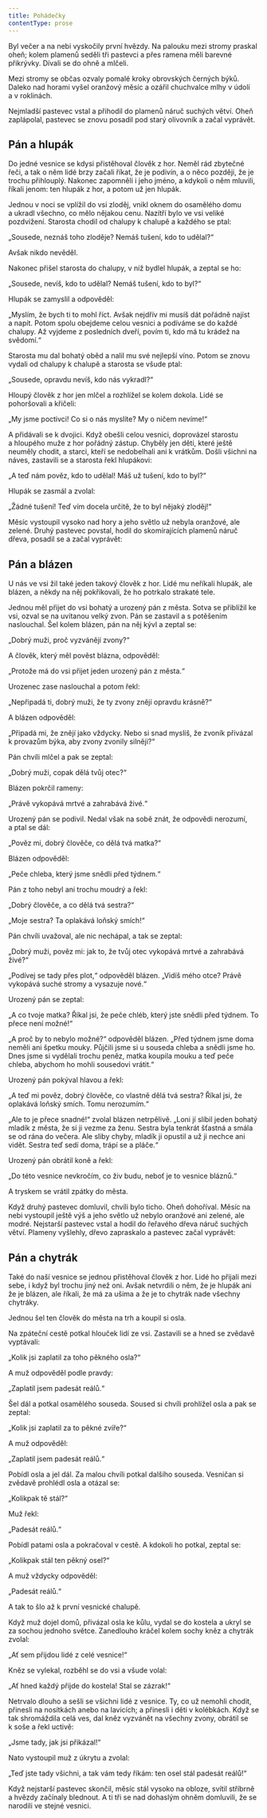 ```yaml
---
title: Pohádečky
contentType: prose
---
```


<section>

Byl večer a na nebi vyskočily první hvězdy. Na palouku mezi stromy praskal oheň; kolem plamenů seděli tři pastevci a přes ramena měli barevné přikrývky. Dívali se do ohně a mlčeli.

Mezi stromy se občas ozvaly pomalé kroky obrovských černých býků. Daleko nad horami vyšel oranžový měsíc a ozářil chuchvalce mlhy v údolí a v roklinách.

Nejmladší pastevec vstal a přihodil do plamenů náruč suchých větví. Oheň zaplápolal, pastevec se znovu posadil pod starý olivovník a začal vyprávět.

## Pán a hlupák

Do jedné vesnice se kdysi přistěhoval člověk z hor. Neměl rád zbytečné řeči, a tak o něm lidé brzy začali říkat, že je podivín, a o něco později, že je trochu přihlouplý. Nakonec zapomněli i jeho jméno, a kdykoli o něm mluvili, říkali jenom: ten hlupák z hor, a potom už jen hlupák.

Jednou v noci se vplížil do vsi zloděj, vnikl oknem do osamělého domu a ukradl všechno, co mělo nějakou cenu. Nazítří bylo ve vsi veliké pozdvižení. Starosta chodil od chalupy k chalupě a každého se ptal:

„Sousede, neznáš toho zloděje? Nemáš tušení, kdo to udělal?“

Avšak nikdo nevěděl.

Nakonec přišel starosta do chalupy, v níž bydlel hlupák, a zeptal se ho:

„Sousede, nevíš, kdo to udělal? Nemáš tušení, kdo to byl?“

Hlupák se zamyslil a odpověděl:

„Myslím, že bych ti to mohl říct. Avšak nejdřív mi musíš dát pořádně najíst a napít. Potom spolu obejdeme celou vesnici a podíváme se do každé chalupy. Až vyjdeme z posledních dveří, povím ti, kdo má tu krádež na svědomí.“

Starosta mu dal bohatý oběd a nalil mu své nejlepší víno. Potom se znovu vydali od chalupy k chalupě a starosta se všude ptal:

„Sousede, opravdu nevíš, kdo nás vykradl?“

Hloupý člověk z hor jen mlčel a rozhlížel se kolem dokola. Lidé se pohoršovali a křičeli:

„My jsme poctivci! Co si o nás myslíte? My o ničem nevíme!“

A přidávali se k dvojici. Když obešli celou vesnici, doprovázel starostu a hloupého muže z hor pořádný zástup. Chyběly jen děti, které ještě neuměly chodit, a starci, kteří se nedobelhali ani k vrátkům. Došli všichni na náves, zastavili se a starosta řekl hlupákovi:

„A teď nám pověz, kdo to udělal! Máš už tušení, kdo to byl?“

Hlupák se zasmál a zvolal:

„Žádné tušení! Teď vím docela určitě, že to byl nějaký zloděj!“

</section>

<section>

Měsíc vystoupil vysoko nad hory a jeho světlo už nebyla oranžové, ale zelené. Druhý pastevec povstal, hodil do skomírajících plamenů náruč dřeva, posadil se a začal vyprávět:

## Pán a blázen

U nás ve vsi žil také jeden takový člověk z hor. Lidé mu neříkali hlupák, ale blázen, a někdy na něj pokřikovali, že ho potrkalo strakaté tele.

Jednou měl přijet do vsi bohatý a urozený pán z města. Sotva se přiblížil ke vsi, ozval se na uvítanou velký zvon. Pán se zastavil a s potěšením naslouchal. Šel kolem blázen, pán na něj kývl a zeptal se:

„Dobrý muži, proč vyzvánějí zvony?“

A člověk, který měl pověst blázna, odpověděl:

„Protože má do vsi přijet jeden urozený pán z města.“

Urozenec zase naslouchal a potom řekl:

„Nepřipadá ti, dobrý muži, že ty zvony znějí opravdu krásně?“

A blázen odpověděl:

„Připadá mi, že znějí jako vždycky. Nebo si snad myslíš, že zvoník přivázal k provazům býka, aby zvony zvonily silněji?“

Pán chvíli mlčel a pak se zeptal:

„Dobrý muži, copak dělá tvůj otec?“

Blázen pokrčil rameny:

„Právě vykopává mrtvé a zahrabává živé.“

Urozený pán se podivil. Nedal však na sobě znát, že odpovědi nerozumí, a ptal se dál:

„Pověz mi, dobrý člověče, co dělá tvá matka?“

Blázen odpověděl:

„Peče chleba, který jsme snědli před týdnem.“

Pán z toho nebyl ani trochu moudrý a řekl:

„Dobrý člověče, a co dělá tvá sestra?“

„Moje sestra? Ta oplakává loňský smích!“

Pán chvíli uvažoval, ale nic nechápal, a tak se zeptal:

„Dobrý muži, pověz mi: jak to, že tvůj otec vykopává mrtvé a zahrabává živé?“

„Podívej se tady přes plot,“ odpověděl blázen. „Vidíš mého otce? Právě vykopává suché stromy a vysazuje nové.“

Urozený pán se zeptal:

„A co tvoje matka? Říkal jsi, že peče chléb, který jste snědli před týdnem. To přece není možné!“

„A proč by to nebylo možné?“ odpověděl blázen. „Před týdnem jsme doma neměli ani špetku mouky. Půjčili jsme si u souseda chleba a snědli jsme ho. Dnes jsme si vydělali trochu peněz, matka koupila mouku a teď peče chleba, abychom ho mohli sousedovi vrátit.“

Urozený pán pokýval hlavou a řekl:

„A teď mi pověz, dobrý člověče, co vlastně dělá tvá sestra? Říkal jsi, že oplakává loňský smích. Tomu nerozumím.“

„Ale to je přece snadné!“ zvolal blázen netrpělivě. „Loni jí slíbil jeden bohatý mladík z města, že si ji vezme za ženu. Sestra byla tenkrát šťastná a smála se od rána do večera. Ale sliby chyby, mladík ji opustil a už ji nechce ani vidět. Sestra teď sedí doma, trápí se a pláče.“

Urozený pán obrátil koně a řekl:

„Do této vesnice nevkročím, co živ budu, neboť je to vesnice bláznů.“

A tryskem se vrátil zpátky do města.

</section>

<section>

Když druhý pastevec domluvil, chvíli bylo ticho. Oheň dohoříval. Měsíc na nebi vystoupil ještě výš a jeho světlo už nebylo oranžové ani zelené, ale modré. Nejstarší pastevec vstal a hodil do řeřavého dřeva náruč suchých větví. Plameny vyšlehly, dřevo zapraskalo a pastevec začal vyprávět:

## Pán a chytrák

Také do naší vesnice se jednou přistěhoval člověk z hor. Lidé ho přijali mezi sebe, i když byl trochu jiný než oni. Avšak netvrdili o něm, že je hlupák ani že je blázen, ale říkali, že má za ušima a že je to chytrák nade všechny chytráky.

Jednou šel ten člověk do města na trh a koupil si osla.

Na zpáteční cestě potkal hlouček lidí ze vsi. Zastavili se a hned se zvědavě vyptávali:

„Kolik jsi zaplatil za toho pěkného osla?“

A muž odpověděl podle pravdy:

„Zaplatil jsem padesát reálů.“

Šel dál a potkal osamělého souseda. Soused si chvíli prohlížel osla a pak se zeptal:

„Kolik jsi zaplatil za to pěkné zvíře?“

A muž odpověděl:

„Zaplatil jsem padesát reálů.“

Pobídl osla a jel dál. Za malou chvíli potkal dalšího souseda. Vesničan si zvědavě prohlédl osla a otázal se:

„Kolikpak tě stál?“

Muž řekl:

„Padesát reálů.“

Pobídl patami osla a pokračoval v cestě. A kdokoli ho potkal, zeptal se:

„Kolikpak stál ten pěkný osel?“

A muž vždycky odpověděl:

„Padesát reálů.“

A tak to šlo až k první vesnické chalupě.

Když muž dojel domů, přivázal osla ke kůlu, vydal se do kostela a ukryl se za sochou jednoho světce. Zanedlouho kráčel kolem sochy kněz a chytrák zvolal:

„Ať sem přijdou lidé z celé vesnice!“

Kněz se vylekal, rozběhl se do vsi a všude volal:

„Ať hned každý přijde do kostela! Stal se zázrak!“

Netrvalo dlouho a sešli se všichni lidé z vesnice. Ty, co už nemohli chodit, přinesli na nosítkách anebo na lavicích; a přinesli i děti v kolébkách. Když se tak shromáždila celá ves, dal kněz vyzvánět na všechny zvony, obrátil se k soše a řekl uctivě:

„Jsme tady, jak jsi přikázal!“

Nato vystoupil muž z úkrytu a zvolal:

„Teď jste tady všichni, a tak vám tedy říkám: ten osel stál padesát reálů!“

</section>

<section>

Když nejstarší pastevec skončil, měsíc stál vysoko na obloze, svítil stříbrně a hvězdy začínaly blednout. A ti tři se nad dohaslým ohněm domluvili, že se narodili ve stejné vesnici.

</section>
